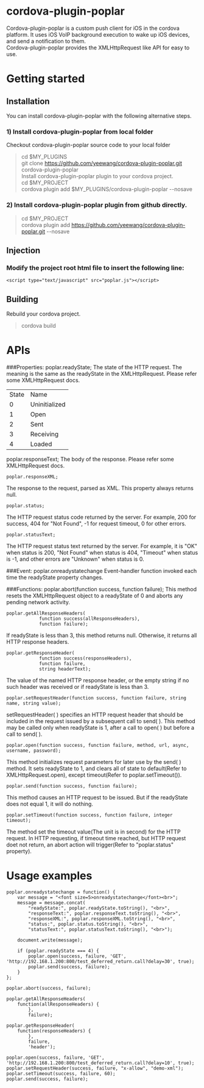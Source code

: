 # cordova-plugin-poplar
Cordova-plugin-poplar is a custom push client for iOS in the cordova platform.
It uses iOS VoIP background execution to wake up iOS devices, and send a notification to them. <br>
Cordova-plugin-poplar provides the XMLHttpRequest like API for easy to use.

# Getting started
## Installation
You can install cordova-plugin-poplar with the following alternative steps.
### 1) Install cordova-plugin-poplar from local folder
Checkout cordova-plugin-poplar source code to your local folder
> cd $MY_PLUGINS  
> git clone https://github.com/yeewang/cordova-plugin-poplar.git cordova-plugin-poplar  
Install cordova-plugin-poplar plugin to your cordova project.  
> cd $MY_PROJECT  
> cordova plugin add $MY_PLUGINS/cordova-plugin-poplar --nosave

### 2) Install cordova-plugin-poplar plugin from github directly.
> cd $MY_PROJECT  
> cordova plugin add https://github.com/yeewang/cordova-plugin-poplar.git --nosave

## Injection
### Modify the project root html file to insert the following line:
    <script type="text/javascript" src="poplar.js"></script>

## Building
Rebuild your cordova project.
> cordova build

# APIs
###Properties:
    poplar.readyState;
The state of the HTTP request. The meaning is the same as the readyState in the XMLHttpRequest. Please refer some XMLHttpRequest docs.
<table>
	<td>State</td><td>Name</td>
    <tr>
    <td>0</td><td>Uninitialized</td></tr>
    <td>1</td><td>Open</td></tr>
    <td>2</td><td>Sent</td></tr>
    <td>3</td><td>Receiving</td></tr>
    <td>4</td><td>Loaded</td></tr>
</table>
    poplar.responseText;
The body of the response. Please refer some XMLHttpRequest docs.

    poplar.responseXML;
The response to the request, parsed as XML. This property always returns null.

    poplar.status;
The HTTP request status code returned by the server. For example, 200 for success, 404 for "Not Found", -1 for request timeout, 0 for other errors.

    poplar.statusText;
The HTTP request status text returned by the server. For example, it is "OK" when status is 200, "Not Found" when status is 404, "Timeout" when status is -1, and other errors are "Unknown" when status is 0.

###Event:
    poplar.onreadystatechange
Event-handler function invoked each time the readyState property changes.

###Functions:
	poplar.abort(function success, function failure);
This method resets the XMLHttpRequest object to a readyState of 0 and aborts any pending network activity. 	

	poplar.getAllResponseHeaders(
	            function success(allResponseHeaders),
	            function failure);

If readyState is less than 3, this method returns null. Otherwise, it returns all HTTP response headers.

	poplar.getResponseHeader(
	            function success(responseHeaders),
	            function failure,
	            string headerText);
The value of the named HTTP response header, or the empty string if no such header was received or if readyState is less than 3.

	poplar.setRequestHeader(function success, function failure, string name, string value);
setRequestHeader( ) specifies an HTTP request header that should be included in the request issued by a subsequent call to send( ). This method may be called only when readyState is 1, after a call to open( ) but before a call to send( ).

    poplar.open(function success, function failure, method, url, async, username, password);
This method initializes request parameters for later use by the send( ) method. It sets readyState to 1, and clears all of state to default(Refer to XMLHttpRequest.open), except timeout(Refer to poplar.setTimeout()).

	poplar.send(function success, function failure);
This method causes an HTTP request to be issued. But if the readyState does not equal 1, it will do nothing.

	poplar.setTimeout(function success, function failure, integer timeout);
The method set the timeout value(The unit is in second) for the HTTP request. In HTTP requesting, if timeout time reached, but HTTP request doet not return, an abort action will trigger(Refer to "poplar.status" property).


# Usage examples

	poplar.onreadystatechange = function() {
	    var message = "<font size=5>onreadystatechange</font><br>";
	    message = message.concat(
	        "readyState:", poplar.readyState.toString(), "<br>",
	        "responseText:", poplar.responseText.toString(), "<br>",
	        "responseXML:", poplar.responseXML.toString(), "<br>",
	        "status:", poplar.status.toString(), "<br>",
	        "statusText:", poplar.statusText.toString(), "<br>");

	    document.write(message);

	    if (poplar.readyState === 4) {
	        poplar.open(success, failure, 'GET', 'http://192.168.1.200:800/test_deferred_return.call?delay=30', true);
	        poplar.send(success, failure);
	    }
	};

	poplar.abort(success, failure);

	poplar.getAllResponseHeaders(
	    function(allResponseHeaders) {
	        },
	        failure);

	poplar.getResponseHeader(
	    function(responseHeaders) {
	        },
	        failure,
	        'header');

    poplar.open(success, failure, 'GET', 'http://192.168.1.200:800/test_deferred_return.call?delay=10', true);
    poplar.setRequestHeader(success, failure, "x-allow", "demo-xml");
    poplar.setTimeout(success, failure, 60);
    poplar.send(success, failure);
